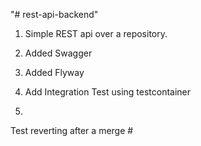 "# rest-api-backend" 
1) Simple REST api over a repository.
2) Added Swagger
3) Added Flyway


 
4) Add Integration Test using testcontainer
5) 
Test reverting after a merge # 
